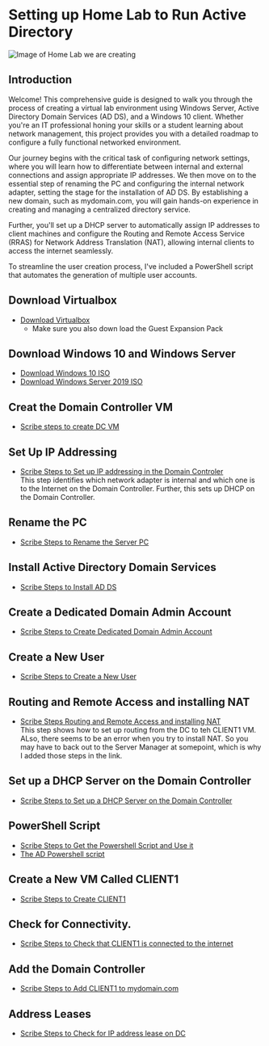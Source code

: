 # Setting up Home Lab to Run Active Directory
![Image of Home Lab we are creating](https://i.imgur.com/6B4ogTE.jpeg)
## Introduction
Welcome! This comprehensive guide is designed to walk you through the process of creating a virtual lab environment using Windows Server, Active Directory Domain Services (AD DS), and a Windows 10 client. Whether you're an IT professional honing your skills or a student learning about network management, this project provides you with a detailed roadmap to configure a fully functional networked environment.

Our journey begins with the critical task of configuring network settings, where you will learn how to differentiate between internal and external connections and assign appropriate IP addresses. We then move on to the essential step of renaming the PC and configuring the internal network adapter, setting the stage for the installation of AD DS. By establishing a new domain, such as mydomain.com, you will gain hands-on experience in creating and managing a centralized directory service.

Further, you'll set up a DHCP server to automatically assign IP addresses to client machines and configure the Routing and Remote Access Service (RRAS) for Network Address Translation (NAT), allowing internal clients to access the internet seamlessly.

To streamline the user creation process, I've included a PowerShell script that automates the generation of multiple user accounts.
## Download Virtualbox
- [Download Virtualbox](https://www.virtualbox.org/wiki/Downloads)
  -   Make sure you also down load the Guest Expansion Pack
## Download Windows 10 and Windows Server
- [Download Windows 10 ISO](https://www.microsoft.com/en-us/software-download/windows10)
- [Download Windows Server 2019 ISO](https://www.microsoft.com/en-us/software-download/windows10)
## Creat the Domain Controller VM
- [Scribe steps to create DC VM](https://scribehow.com/shared/Set_Up_Oracle_VM_VirtualBox_with_Windows_64-bit__onlI_SVqS3S19gA0_8Co7w)
## Set Up IP Addressing
- [Scribe Steps to Set up IP addressing in the Domain Controler](https://scribehow.com/shared/IP_Addressing__ae6PO3kATcqn08EPvLDepA)</br>
This step identifies which network adapter is internal and which one is to the Internet on the Domain Controller. Further, this sets up DHCP on the Domain Controller. 
## Rename the PC
- [Scribe Steps to Rename the Server PC](https://scribehow.com/shared/Rename_the_PC__ajy7-MPNT2erFbgOqeNqOg)</br>
## Install Active Directory Domain Services 
- [Scribe Steps to Install AD DS](https://scribehow.com/shared/Install_Active_Directory_Domain_Services__Nd42lC1tTkamlCkZswfHmQ)</br>
## Create a Dedicated Domain Admin Account
- [Scribe Steps to Create Dedicated Domain Admin Account](https://scribehow.com/shared/Created_Dedicated_Domain_Admin_Account__0mcNvFaZRsCrkct__7hZ7A)</br>
## Create a New User
- [Scribe Steps to Create a New User](https://scribehow.com/shared/Create_a_New_User__TG9A72tyTh2wZ7TANmF7uA)</br>
## Routing and Remote Access and installing NAT
- [Scribe Steps Routing and Remote Access and installing NAT](https://scribehow.com/shared/Routing_and_installing_NAT__CDw6SGi1Q--78iUwSUaPFw)</br>
This step shows how to set up routing from the DC to teh CLIENT1 VM. ALso, there seems to be an error when you try to install NAT. So you may have to back out to the Server Manager at somepoint, which is why I added those steps in the link.
## Set up a DHCP Server on the Domain Controller
- [Scribe Steps to Set up a DHCP Server on the Domain Controller](https://scribehow.com/shared/Set_Up_DHCP_on_Domain_Controller__VDLK0ocpTwqVpRSTKMJCGg)</br>
## PowerShell Script
- [Scribe Steps to Get the Powershell Script and Use it](https://scribehow.com/shared/Powershell_Script__D98BMpLWSPuND6FKkyVXjA)</br>
- [The AD Powershell script](https://github.com/mpskierbg/AD_PS/archive/master.zip)</br>
## Create a New VM Called CLIENT1
- [Scribe Steps to Create CLIENT1](https://scribehow.com/shared/Creating_CLIENT1_VM__Vk7y9KU-QkqbdakZ9CyaNw)</br>
## Check for Connectivity.
- [Scribe Steps to Check that CLIENT1 is connected to the internet](https://scribehow.com/shared/Check_for_Connectivity__rpVI0zSMTq2sQm0W3UTE-g)</br>
## Add the Domain Controller
- [Scribe Steps to Add CLIENT1 to mydomain.com](https://scribehow.com/shared/Add_CLIENT1_to_mydomaincom__i7DxdO4OTPufv5b85euwCQ)</br>
## Address Leases
- [Scribe Steps to Check for IP address lease on DC](https://scribehow.com/shared/Checking_DC_for_Address_Lease_and_Sign-in_on_CLIENT1__gxS0kDKGT8GrAJMuYR44cw)</br>

